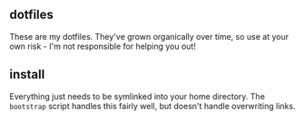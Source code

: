 ## dotfiles

These are my dotfiles. They've grown organically over time, so use at
your own risk - I'm not responsible for helping you out!

## install

Everything just needs to be symlinked into your home directory. The
`bootstrap` script handles this fairly well, but doesn't handle
overwriting links.
